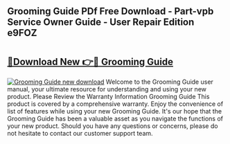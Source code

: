 ## Grooming Guide PDf Free Download - Part-vpb Service Owner Guide - User Repair Edition e9FOZ

# <h2><a href="http://bc73287.oget.top/?id=Grooming+Guide">🔗Download New 👉🔴 Grooming Guide</a></h2>

[![Grooming Guide new download](https://i.imgur.com/5g1atiW.png)](http://bc73287.oget.top/?id=Grooming+Guide)
Welcome to the Grooming Guide user manual, your ultimate resource for understanding and using your new product. Please Review the Warranty Information Grooming Guide This product is covered by a comprehensive warranty. Enjoy the convenience of list of features while using your new Grooming Guide. It's our hope that the Grooming Guide has been a valuable asset as you navigate the functions of your new product. Should you have any questions or concerns, please do not hesitate to contact our customer support team.
